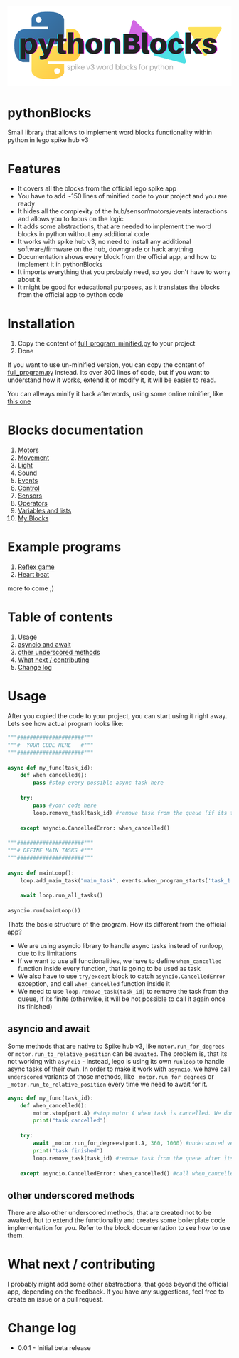 ![alt text](/images/logo.png)

# pythonBlocks

Small library that allows to implement word blocks functionality within python in lego spike hub v3

# Features

- It covers all the blocks from the official lego spike app
- You have to add ~150 lines of minified code to your project and you are ready
- It hides all the complexity of the hub/sensor/motors/events interactions and allows you to focus on the logic
- It adds some abstractions, that are needed to implement the word blocks in python without any additional code
- It works with spike hub v3, no need to install any additional software/firmware on the hub, downgrade or hack anything
- Documentation shows every block from the official app, and how to implement it in pythonBlocks
- It imports everything that you probably need, so you don't have to worry about it
- It might be good for educational purposes, as it translates the blocks from the official app to python code

# Installation

1. Copy the content of [full_program_minified.py](/library/full_program_minified.py) to your project
2. Done

If you want to use un-minified version, you can copy the content of [full_program.py](/library/full_program.py) instead. Its over 300 lines of code, but if you want to understand how it works, extend it or modify it, it will be easier to read.

You can allways minify it back afterwords, using some online minifier, like [this one](https://python-minifier.com/)

# Blocks documentation

1. [Motors](/01_MOTORS.md)
2. [Movement](/02_MOVEMENT.md)
3. [Light](/03_LIGHT.md)
4. [Sound](/04_SOUND.md)
5. [Events](/05_EVENTS.md)
6. [Control](/06_CONTROL.md)
7. [Sensors](/07_SENSORS.md)
8. [Operators](/08_OPERATORS.md)
9. [Variables and lists](/09_VARIABLES_AND_LISTS.md)
10. [My Blocks](/10_MY_BLOCKS.md)

# Example programs

1. [Reflex game](/examples/reflexGame.py)
2. [Heart beat](/examples/heartBeat.py)

more to come ;)

# Table of contents

1. [Usage](#usage)
2. [asyncio and await](#asyncio-and-await)
3. [other underscored methods](#other-underscored-methods)
4. [What next / contributing](#what-next--contributing)
5. [Change log](#change-log)

# Usage

After you copied the code to your project, you can start using it right away. Lets see how actual program looks like:

```python
"""#####################"""
"""#  YOUR CODE HERE   #"""
"""#####################"""

async def my_func(task_id):
    def when_cancelled():
        pass #stop every possible async task here

    try:
        pass #your code here
        loop.remove_task(task_id) #remove task from the queue (if its finite)

    except asyncio.CancelledError: when_cancelled()

"""#####################"""
"""# DEFINE MAIN TASKS #"""
"""#####################"""

async def mainLoop():
    loop.add_main_task("main_task", events.when_program_starts('task_1', my_func))

    await loop.run_all_tasks()

asyncio.run(mainLoop())
```

Thats the basic structure of the program. How its different from the official app?

- We are using asyncio library to handle async tasks instead of runloop, due to its limitations
- If we want to use all functionalities, we have to define `when_cancelled` function inside every function, that is going to be used as task
- We also have to use `try/except` block to catch `asyncio.CancelledError` exception, and call `when_cancelled` function inside it
- We need to use `loop.remove_task(task_id)` to remove the task from the queue, if its finite (otherwise, it will be not possible to call it again once its finished)

## asyncio and await

Some methods that are native to Spike hub v3, like `motor.run_for_degrees` or `motor.run_to_relative_position` can be `awaited`. The problem is, that its not working with `asyncio` - instead, lego is using its own `runloop` to handle async tasks of their own. In order to make it work with `asyncio`, we have call `underscored` variants of those methods, like `_motor.run_for_degrees` or `_motor.run_to_relative_position` every time we need to await for it.

```python
async def my_func(task_id):
    def when_cancelled():
        motor.stop(port.A) #stop motor A when task is cancelled. We don't need to use underscored version of motor.stop, since its not awaited
        print("task cancelled")

    try:
        await _motor.run_for_degrees(port.A, 360, 1000) #underscored version of motor.run_for_degrees, that can be awaited
        print("task finished")
        loop.remove_task(task_id) #remove task from the queue after its finished

    except asyncio.CancelledError: when_cancelled() #call when_cancelled function when task is cancelled
```

## other underscored methods

There are also other underscored methods, that are created not to be awaited, but to extend the functionality and creates some boilerplate code implementation for you. Refer to the block documentation to see how to use them.

# What next / contributing

I probably might add some other abstractions, that goes beyond the official app, depending on the feedback. If you have any suggestions, feel free to create an issue or a pull request.

# Change log

- 0.0.1 - Initial beta release

